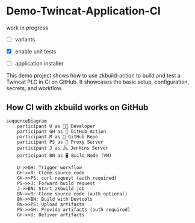 # Demo-Twincat-Application-CI

work in progress

- [ ] variants
- [x] enable unit tests
- [ ] application installer


This demo project shows how to use zkbuild-action to build and test a Twincat PLC in CI on GitHub. It showcases the basic setup, configuration, secrets, and workflow.

## How CI with zkbuild works on GitHub

```mermaid
sequenceDiagram
    participant U as 🧑‍💻 Developer
    participant GH as 🐙 GitHub Action
    participant R as 📂 GitHub Repo
    participant PS as 📡 Proxy Server
    participant J as 🖧 Jenkins Server
    participant BN as 🖥️ Build Node (VM)

    U->>GH: Trigger workflow
    GH->>R: Clone source code
    GH->>PS: curl request (auth required)
    PS->>J: Forward build request
    J->>BN: Start zkbuild job
    BN->>R: Clone source code (auth optional)
    BN->>BN: Build with Devtools
    BN->>PS: Upload artifacts
    PS->>GH: Provide artifacts (auth required)
    GH->>U: Deliver artifacts
```




